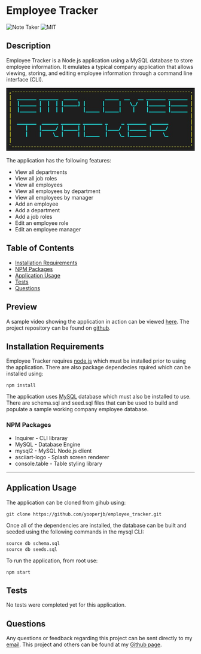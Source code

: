 # Employee Tracker
![Note Taker](https://img.shields.io/github/languages/top/yooperjb/note_taker) ![MIT](https://img.shields.io/badge/license-MIT-blue)

## Description
Employee Tracker is a Node.js application using a MySQL database to store employee information. It emulates a typical company application that allows viewing, storing, and editing employee information through a command line interface (CLI). 

![Screenshot](/assets/images/screenshot.jpg)

The application has the following features:
* View all departments
* View all job roles
* View all employees
* View all employees by department
* View all employees by manager
* Add an employee
* Add a department
* Add a job roles
* Edit an employee role
* Edit an employee manager

## Table of Contents
* [Installation Requirements](#install)
* [NPM Packages](#npm)
* [Application Usage](#usage)
* [Tests](#tests)
* [Questions](#questions)

## Preview
A sample video showing the application in action can be viewed [here](https://drive.google.com/file/d/1jqQ-xLuEQvhYFPpIEQPE7vunSh29e-pN/view?usp=sharing). The project repository can be found on [github](https://github.com/yooperjb/employee_tracker). 

## <a name=install></a>Installation Requirements
Employee Tracker requires [node.js](https://nodejs.org/en/) which must be installed prior to using the application. There are also package dependecies rquired which can be installed using:

```
npm install
```
The application uses [MySQL](https://dev.mysql.com/downloads/) database which must also be installed to use. There are schema.sql and seed.sql files that can be used to build and populate a sample working company employee database. 

### <a name=npm></a>NPM Packages
* Inquirer - CLI libraray
* MySQL - Database Engine
* mysql2 - MySQL Node.js client
* asciiart-logo - Splash screen renderer
* console.table - Table styling library

***

## <a name=usage></a>Application Usage
The application can be cloned from gihub using:
```
git clone https://github.com/yooperjb/employee_tracker.git
```
Once all of the dependencies are installed, the database can be built and seeded using the following commands in the mysql CLI:
```
source db schema.sql
source db seeds.sql
```
To run the application, from root use:
```
npm start
```

## Tests
No tests were completed yet for this application. 

## Questions
Any questions or feedback regarding this project can be sent directly to my [email](mailto:jason.barnes@humboldt.edu). This project and others can be found at my [Github page]('https://github.com/yooperjb').